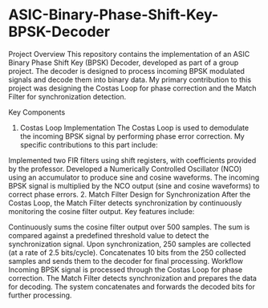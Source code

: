 # ASIC-Binary-Phase-Shift-Key-BPSK-Decoder

Project Overview
This repository contains the implementation of an ASIC Binary Phase Shift Key (BPSK) Decoder, developed as part of a group project. The decoder is designed to process incoming BPSK modulated signals and decode them into binary data. My primary contribution to this project was designing the Costas Loop for phase correction and the Match Filter for synchronization detection.

Key Components
1. Costas Loop Implementation
The Costas Loop is used to demodulate the incoming BPSK signal by performing phase error correction. My specific contributions to this part include:

Implemented two FIR filters using shift registers, with coefficients provided by the professor.
Developed a Numerically Controlled Oscillator (NCO) using an accumulator to produce sine and cosine waveforms.
The incoming BPSK signal is multiplied by the NCO output (sine and cosine waveforms) to correct phase errors.
2. Match Filter Design for Synchronization
After the Costas Loop, the Match Filter detects synchronization by continuously monitoring the cosine filter output. Key features include:

Continuously sums the cosine filter output over 500 samples.
The sum is compared against a predefined threshold value to detect the synchronization signal.
Upon synchronization, 250 samples are collected (at a rate of 2.5 bits/cycle).
Concatenates 10 bits from the 250 collected samples and sends them to the decoder for final processing.
Workflow
Incoming BPSK signal is processed through the Costas Loop for phase correction.
The Match Filter detects synchronization and prepares the data for decoding.
The system concatenates and forwards the decoded bits for further processing.
